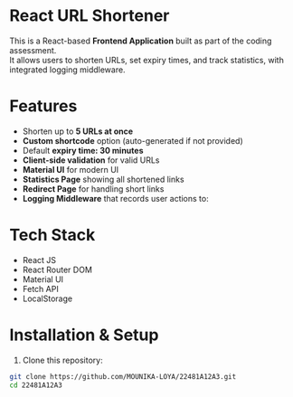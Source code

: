 # React URL Shortener

This is a React-based **Frontend Application** built as part of the coding assessment.  
It allows users to shorten URLs, set expiry times, and track statistics, with integrated logging middleware.

#  Features
- Shorten up to **5 URLs at once**
- **Custom shortcode** option (auto-generated if not provided)
- Default **expiry time: 30 minutes**
- **Client-side validation** for valid URLs
- **Material UI** for modern UI
- **Statistics Page** showing all shortened links
- **Redirect Page** for handling short links
- **Logging Middleware** that records user actions to:

#  Tech Stack
- React JS
- React Router DOM
- Material UI
- Fetch API
- LocalStorage

#  Installation & Setup

1. Clone this repository:

 ```bash
 git clone https://github.com/MOUNIKA-LOYA/22481A12A3.git
 cd 22481A12A3
